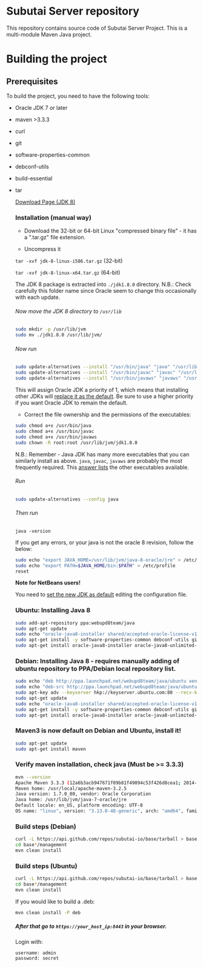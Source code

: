 # Subutai Server repository

This repository contains source code of Subutai Server Project.
This is a multi-module Maven Java project.

# Building the project

## Prerequisites

To build the project, you need to have the following tools:

* Oracle JDK 7 or later
* maven >3.3.3
* curl
* git
* software-properties-common
* debconf-utils
* build-essential
* tar

  [Download Page (JDK 8)](http://www.oracle.com/technetwork/java/javase/downloads/jdk8-downloads-2133151.html)
  
  ### Installation (manual way)
   - Download the 32-bit or 64-bit Linux "compressed binary file" - it has a ".tar.gz" file extension.

   - Uncompress it

    `tar -xvf jdk-8-linux-i586.tar.gz`   (32-bit)

    `tar -xvf jdk-8-linux-x64.tar.gz`   (64-bit)

   The JDK 8 package is extracted into `./jdk1.8.0` directory. N.B.: Check carefully this folder name since Oracle seem to    change this occasionally with each update.

   ###### Now move the JDK 8 directory to `/usr/lib`

    ```bash
    sudo mkdir -p /usr/lib/jvm
    sudo mv ./jdk1.8.0 /usr/lib/jvm/
    ```

   ###### Now run

    ```bash
    sudo update-alternatives --install "/usr/bin/java" "java" "/usr/lib/jvm/jdk1.8.0/bin/java" 1
    sudo update-alternatives --install "/usr/bin/javac" "javac" "/usr/lib/jvm/jdk1.8.0/bin/javac" 1
    sudo update-alternatives --install "/usr/bin/javaws" "javaws" "/usr/lib/jvm/jdk1.8.0/bin/javaws" 1
    ```

   This will assign Oracle JDK a priority of 1, which means that installing other JDKs will [replace it as the default](http://askubuntu.com/q/344059/23678). Be sure to use a higher priority if you want Oracle JDK to remain the default.

   - Correct the file ownership and the permissions of the executables:

   ```bash
   sudo chmod a+x /usr/bin/java
   sudo chmod a+x /usr/bin/javac
   sudo chmod a+x /usr/bin/javaws
   sudo chown -R root:root /usr/lib/jvm/jdk1.8.0
   ```

   N.B.: Remember - Java JDK has many more executables that you can similarly install as above. `java`, `javac`, `javaws` are probably the most frequently required. This [answer lists](http://askubuntu.com/a/68227/14356) the other executables available.

   ###### Run

   ```bash
   sudo update-alternatives --config java
   ```
   
   ###### Then run
   
   ```
   java -version
   ```
   
   If you get any errors, or your java is not the oracle 8 revision, follow the below:
   
   ```bash
   sudo echo "export JAVA_HOME=/usr/lib/jvm/java-8-oracle/jre" > /etc/profile
   sudo echo "export PATH=$JAVA_HOME/bin:$PATH" > /etc/profile
   reset
   ```
   
   __Note for NetBeans users!__

   You need to [set the new JDK as default](http://stackoverflow.com/questions/2809366/changing-java-platform-on-which-netbeans-runs/2809447#2809447) editing the configuration file.



  ### Ubuntu: Installing Java 8
  
  ```bash
  sudo add-apt-repository ppa:webupd8team/java
  sudo apt-get update
  sudo echo "oracle-java8-installer shared/accepted-oracle-license-v1-1 select true" | sudo debconf-set-selections
  sudo apt-get install -y software-properties-common debconf-utils git build-essential tar curl
  sudo apt-get install oracle-java8-installer oracle-java8-unlimited-jce-policy oracle-java8-set-default
  ```
  
  ### Debian: Installing Java 8 - requires manually adding of ubuntu repository to PPA/Debian local repository list.
  
  ```bash
  sudo echo "deb http://ppa.launchpad.net/webupd8team/java/ubuntu xenial main" | tee /etc/apt/sources.list.d/webupd8team-java.list
  sudo echo "deb-src http://ppa.launchpad.net/webupd8team/java/ubuntu xenial main" | tee -a /etc/apt/sources.list.d/webupd8team-java.list
  sudo apt-key adv --keyserver hkp://keyserver.ubuntu.com:80 --recv-keys EEA14886
  sudo apt-get update
  sudo echo "oracle-java8-installer shared/accepted-oracle-license-v1-1 select true" | sudo debconf-set-selections
  sudo apt-get install -y software-properties-common debconf-utils git build-essential tar curl
  sudo apt-get install oracle-java8-installer oracle-java8-unlimited-jce-policy oracle-java8-set-default
  ```
  
  ### Maven3 is now default on Debian and Ubuntu, install it!
  
  ```bash
  sudo apt-get update
  sudo apt-get install maven
  ```
  
  ### Verify maven installation, check java (Must be >= 3.3.3)
  
  ```bash
  mvn --version
  Apache Maven 3.3.3 (12a6b3acb947671f09b81f49094c53f426d8cea1; 2014-12-14T17:29:23+00:00)
  Maven home: /usr/local/apache-maven-3.2.5
  Java version: 1.7.0_80, vendor: Oracle Corporation
  Java home: /usr/lib/jvm/java-7-oracle/jre
  Default locale: en_US, platform encoding: UTF-8
  OS name: "linux", version: "3.13.0-48-generic", arch: "amd64", family: "unix"
  ```

  ### Build steps (Debian)
  
    ```bash
    curl -L https://api.github.com/repos/subutai-io/base/tarball > base.tar.gz;mkdir -p base; tar xvf base.tar.gz -C base/ 
    cd base*/management
    mvn clean install
    ```
    
  ### Build steps (Ubuntu)
  
    ```bash
    curl -L https://api.github.com/repos/subutai-io/base/tarball > base.tar.gz;mkdir -p base; tar xvf base.tar.gz -C base/
    cd base*/management
    mvn clean install
    ```
    
    If you would like to build a .deb:
    
    ```bash
    mvn clean install -P deb
    ```

  ##### After that go to `https://your_host_ip:8443` in your browser.
  
  Login with:
  
  ```
  username: admin
  password: secret
  ```
